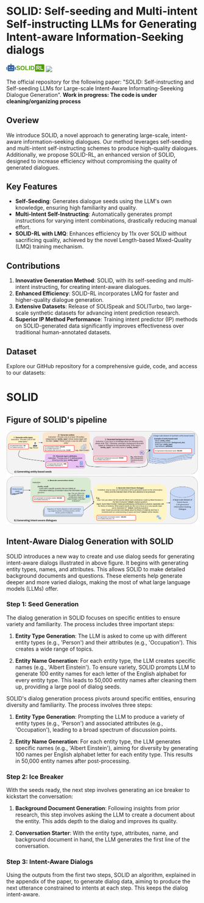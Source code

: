 # SOLID: Self-seeding and Multi-intent Self-instructing LLMs for Generating Intent-aware Information-Seeking dialogs
<img src= "./figures/solid_logov5.png" width=100px></img>
[![](https://img.shields.io/badge/Language-English-brightgreen)](https://github.com/arian-askari/SOLID)

The official repository for the following paper: "SOLID: Self-instructing and Self-seeding LLMs for Large-scale Intent-Aware Informating-Seeeking Dialogue Generation".  **Work in progress: The code is under cleaning/organizing process**

## Overiew
We introduce SOLID, a novel approach to generating large-scale, intent-aware information-seeking dialogues. Our method leverages self-seeding and multi-intent self-instructing schemes to produce high-quality dialogues. Additionally, we propose SOLID-RL, an enhanced version of SOLID, designed to increase efficiency without compromising the quality of generated dialogues.

## Key Features

- **Self-Seeding**: Generates dialogue seeds using the LLM's own knowledge, ensuring high familiarity and quality.
- **Multi-Intent Self-Instructing**: Automatically generates prompt instructions for varying intent combinations, drastically reducing manual effort.
- **SOLID-RL with LMQ**: Enhances efficiency by 11x over SOLID without sacrificing quality, achieved by the novel Length-based Mixed-Quality (LMQ) training mechanism.

## Contributions

1. **Innovative Generation Method**: SOLID, with its self-seeding and multi-intent instructing, for creating intent-aware dialogues.
2. **Enhanced Efficiency**: SOLID-RL incorporates LMQ for faster and higher-quality dialogue generation.
3. **Extensive Datasets**: Release of SOLISpeak and SOLITurbo, two large-scale synthetic datasets for advancing intent prediction research.
4. **Superior IP Method Performance**: Training intent predictor (IP) methods on SOLID-generated data significantly improves effectiveness over traditional human-annotated datasets.

## Dataset
Explore our GitHub repository for a comprehensive guide, code, and access to our datasets:


# SOLID

## Figure of SOLID's pipeline
<img src="./figures/SOLID_pipeline.svg">


## Intent-Aware Dialog Generation with SOLID
SOLID introduces a new way to create and use dialog seeds for generating intent-aware dialogs illustrated in above figure. It begins with generating entity types, names, and attributes. This allows SOLID to make detailed background documents and questions. These elements help generate deeper and more varied dialogs, making the most of what large language models (LLMs) offer.

### Step 1: Seed Generation

The dialog generation in SOLID focuses on specific entities to ensure variety and familiarity. The process includes three important steps:

1. **Entity Type Generation**: The LLM is asked to come up with different entity types (e.g., 'Person') and their attributes (e.g., 'Occupation'). This creates a wide range of topics.
   
2. **Entity Name Generation**: For each entity type, the LLM creates specific names (e.g., 'Albert Einstein'). To ensure variety, SOLID prompts LLM to generate 100 entity names for each letter of the English alphabet for every entity type. This leads to 50,000 entity names after cleaning them up, providing a large pool of dialog seeds.



SOLID's dialog generation process pivots around specific entities, ensuring diversity and familiarity. The process involves three steps:

1. **Entity Type Generation**: Prompting the LLM to produce a variety of entity types (e.g., 'Person') and associated attributes (e.g., 'Occupation'), leading to a broad spectrum of discussion points.
   
2. **Entity Name Generation**: For each entity type, the LLM generates specific names (e.g., 'Albert Einstein'), aiming for diversity by generating 100 names per English alphabet letter for each entity type. This results in 50,000 entity names after post-processing.

### Step 2: Ice Breaker

With the seeds ready, the next step involves generating an ice breaker to kickstart the conversation:

1. **Background Document Generation**: Following insights from prior research, this step involves asking the LLM to create a document about the entity. This adds depth to the dialog and improves its quality.
   
2. **Conversation Starter**: With the entity type, attributes, name, and background document in hand, the LLM generates the first line of the conversation.

### Step 3: Intent-Aware Dialogs

Using the outputs from the first two steps, SOLID an algorithm, explained in the appendix of the paper, to generate dialog data, aiming to produce the next utterance constrained to intents at each step. This keeps the dialog intent-aware. 

